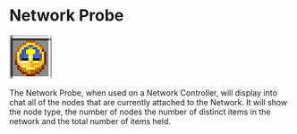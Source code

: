 # Network Probe

![Network Probe](../../.gitbook/assets/image.png)

The Network Probe, when used on a Network Controller, will display into chat all of the nodes that are currently attached to the Network. It will show the node type, the number of nodes the number of distinct items in the network and the total number of items held.
